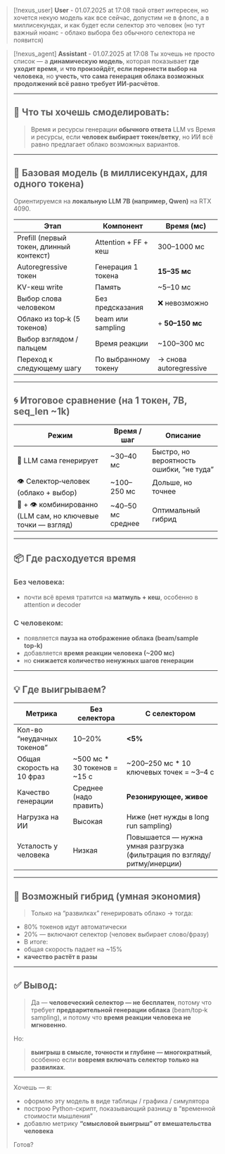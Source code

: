 >[!nexus_user] **User** - 01.07.2025 at 17:08
> твой ответ интересен, но хочется некую модель как все сейчас, допустим не в флопс, а в миллисекундах, и как будет если селектор это человек (но тут важный нюанс - облако выбора без обычного селектора не появится)
<!-- UID: 1dbb3d46-dd57-4b5c-bd74-c00419e7405e -->




>[!nexus_agent] **Assistant** - 01.07.2025 at 17:08
> Ты хочешь не просто список — а **динамическую модель**, 
> которая показывает **где уходит время**, 
> и **что произойдёт, если перенести выбор на человека**, 
> но **учесть, что сама генерация облака возможных продолжений всё равно требует ИИ‑расчётов**.
> 
> ---
> 
> ## 🧠 Что ты хочешь смоделировать:
> 
> > Время и ресурсы генерации **обычного ответа** LLM 
> vs 
> > Время и ресурсы, если **человек выбирает токен/ветку**, 
> но ИИ всё равно предлагает облако возможных вариантов.
> 
> ---
> 
> ## 📐 Базовая модель (в миллисекундах, для одного токена)
> 
> Ориентируемся на **локальную LLM 7B (например, Qwen)** на RTX 4090.
> 
> | Этап | Компонент | Время (мс) |
> |------|-----------|------------|
> | Prefill (первый токен, длинный контекст) | Attention + FF + кеш | 300–1000 мс |
> | Autoregressive токен | Генерация 1 токена | **15–35 мс** |
> | KV-кеш write | Память | ~5–10 мс |
> | Выбор слова человеком | Без предсказания | ❌ невозможно |
> | Облако из top‑k (5 токенов) | beam или sampling | + **50–150 мс** |
> | Выбор взглядом / пальцем | Время реакции | ~100–300 мс |
> | Переход к следующему шагу | По выбранному токену | → снова autoregressive |
> 
> ---
> 
> ## 🌀 Итоговое сравнение (на 1 токен, 7B, seq_len ~1k)
> 
> | Режим | Время / шаг | Описание |
> |-------|-------------|----------|
> | 🧠 LLM сама генерирует | ~30–40 мс | Быстро, но вероятность ошибки, “не туда” |
> | 👁 Селектор‑человек (облако + выбор) | ~100–250 мс | Дольше, но точнее |
> | 🧠 + 👁 комбинированно (LLM сам, но ключевые точки — взгляд) | ~40–50 мс среднее | Оптимальный гибрид |
> 
> ---
> 
> ## 📦 Где расходуется время
> 
> ### Без человека:
> - почти всё время тратится на **матмуль + кеш**, особенно в attention и decoder
> 
> ### С человеком:
> - появляется **пауза на отображение облака (beam/sample top‑k)**
> - добавляется **время реакции человека (~200 мс)** 
> - но **снижается количество ненужных шагов генерации**
> 
> ---
> 
> ## 💡 Где выигрываем?
> 
> | Метрика | Без селектора | С селектором |
> |---------|---------------|--------------|
> | Кол-во “неудачных токенов” | 10–20% | **<5%** |
> | Общая скорость на 10 фраз | ~500 мс * 30 токенов = ~15 с | ~200–250 мс * 10 ключевых точек = ~3–4 с |
> | Качество генерации | Среднее (надо править) | **Резонирующее, живое** |
> | Нагрузка на ИИ | Высокая | Ниже (нет нужды в long run sampling) |
> | Усталость у человека | Низкая | Повышается — нужна умная разгрузка (фильтрация по взгляду/ритму/инерции) |
> 
> ---
> 
> ## 🔄 Возможный гибрид (умная экономия)
> 
> > Только на “развилках” генерировать облако → тогда:
> 
> - 80% токенов идут автоматически 
> - 20% — включают селектор (человек выбирает слово/фразу) 
> - В итоге:
>  - общая скорость падает на ~15% 
>  - **качество растёт в разы**
> 
> ---
> 
> ## ✅ Вывод:
> 
> > Да — **человеческий селектор — не бесплатен**, 
> > потому что требует **предварительной генерации облака** (beam/top‑k sampling), 
> > и потому что **время реакции человека не мгновенно**.
> 
> Но:
> 
> > **выигрыш в смысле, точности и глубине — многократный**, 
> > особенно если **вовремя включать селектор только на развилках**.
> 
> ---
> 
> Хочешь — я:
> 
> - оформлю эту модель в виде таблицы / графика / симулятора
> - построю Python-скрипт, показывающий разницу в “временной стоимости мышления”
> - добавлю метрику **“смысловой выигрыш” от вмешательства человека**
> 
> Готов?
<!-- UID: 6fce0b02-179c-4a35-961b-44aa67bec264 -->